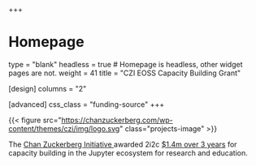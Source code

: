 +++
# Homepage
type = "blank"
headless = true  # Homepage is headless, other widget pages are not.
weight = 41
title = "CZI EOSS Capacity Building Grant"

[design]
  columns = "2"

[advanced]
  css_class = "funding-source"
+++

{{< figure src="https://chanzuckerberg.com/wp-content/themes/czi/img/logo.svg" class="projects-image" >}}

The [Chan Zuckerberg Initiative ](https://chanzuckerberg.com/eoss/) awarded 2i2c [$1.4m over 3 years](/posts/czi-core-support) for capacity building in the Jupyter ecosystem for research and education.

